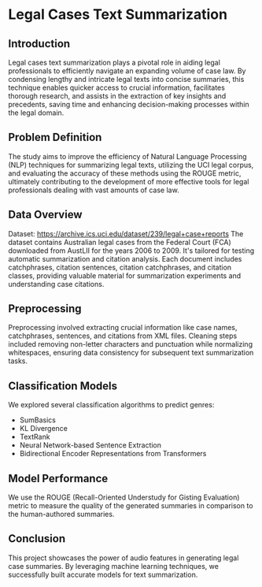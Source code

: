 # Legal Cases Text Summarization

## Introduction
Legal cases text summarization plays a pivotal role in aiding legal professionals to efficiently navigate an expanding volume of case law. By condensing lengthy and intricate legal texts into concise summaries, this technique enables quicker access to crucial information, facilitates thorough research, and assists in the extraction of key insights and precedents, saving time and enhancing decision-making processes within the legal domain.

## Problem Definition
The study aims to improve the efficiency of Natural Language Processing (NLP) techniques for summarizing legal texts, utilizing the UCI legal corpus, and evaluating the accuracy of these methods using the ROUGE metric, ultimately contributing to the development of more effective tools for legal professionals dealing with vast amounts of case law.

## Data Overview
Dataset: https://archive.ics.uci.edu/dataset/239/legal+case+reports
The dataset contains Australian legal cases from the Federal Court (FCA) downloaded from AustLII for the years 2006 to 2009. It's tailored for testing automatic summarization and citation analysis. Each document includes catchphrases, citation sentences, citation catchphrases, and citation classes, providing valuable material for summarization experiments and understanding case citations.

## Preprocessing
Preprocessing involved extracting crucial information like case names, catchphrases, sentences, and citations from XML files. Cleaning steps included removing non-letter characters and punctuation while normalizing whitespaces, ensuring data consistency for subsequent text summarization tasks.

## Classification Models
We explored several classification algorithms to predict genres:
* SumBasics
* KL Divergence
* TextRank
* Neural Network-based Sentence Extraction
* Bidirectional Encoder Representations from Transformers

## Model Performance
We use the ROUGE (Recall-Oriented Understudy for Gisting Evaluation) metric to measure the quality of the generated summaries in comparison to the human-authored summaries.
  
## Conclusion
This project showcases the power of audio features in generating legal case summaries. By leveraging machine learning techniques, we successfully built accurate models for text summarization. 

